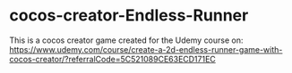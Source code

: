 # cocos-creator-Endless-Runner
This is a cocos creator game created for the Udemy course on: https://www.udemy.com/course/create-a-2d-endless-runner-game-with-cocos-creator/?referralCode=5C521089CE63ECD171EC
